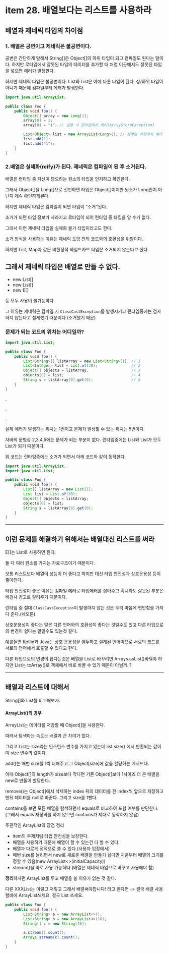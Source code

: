 # item 28. 배열보다는 리스트를 사용하라

## 배열과 제네릭 타입의 차이점

### 1. 배열은 공변이고 제네릭은 불공변이다.

공변은 간단하게 말해서 String[]은 Object[]의 하위 타입이 되고 컴파일도 된다는 말이다. 하지만 로타입에서 잘못된 타입의 데이터를 추가할 때 처럼 이곳에서도 잘못된 타입을 넣으면 에러가 발생한다.

하지만 제네릭 타입은 불공변이다. List<Object>와 List<String>은 아예 다른 타입이 된다. 상/하위 타입이 아니기 때문에 컴파일부터 에러가 발생한다.

```java
import java.util.ArrayList;

public class Foo {
    public void foo() {
        Object[] array = new Long[1];
        array[0] = 1;
        array[0] = "1"; // 실행 시 런타임에서 에러(ArrayStoreException)

        List<Object> list = new ArrayList<Long>(); // 컴파일 과정에서 에러
        list.add(1);
        list.add("1");
    }
}
```

### 2.배열은 실체화(reify)가 된다. 제네릭은 컴파일이 된 후 소거된다.

배열은 런타임 중 자신이 담으려는 원소의 타입을 인지하고 확인한다.

그래서 Object[]을 Long[]으로 선언하면 타입은 Object[]이지만 원소가 Long인지 아닌지 계속 확인하게된다.

하지만 제네릭 타입은 컴파일이 되면 타입이 "소거"된다.

소거가 되면 타입 정보가 사라지고 로타입이 되어 런타임 중 타입을 알 수가 없다.

그래서 이런 제네릭 타입을 실체화 불가 타입이라고도 한다.

소거 방식을 사용하는 이유는 제네릭 도입 전의 코드와의 호환성을 위함이다.

하지만 List<?>, Map<?,?>과 같은 비한정적 와일드카드 타입은 소거되지 않는다고 한다.

## 그래서 제네릭 타입은 배열로 만들 수 없다.

- new List<E>[]
- new List<String>[]
- new E[]

등 모두 사용이 불가능하다.

그 이유는 제네릭은 컴파일 시 `ClassCastException`를 발생시키고 런타임중에는 검사하지 않는다고 설계했기 때문이다.(소거했기 때문)

### 문제가 되는 코드의 위치는 어디일까?

```java
import java.util.List;

public class Foo {
    public void foo() {
        List<String>[] listArray = new List<String>[1]; // 1
        List<Integer> list = List.of(30);               // 2
        Object[] objects = listArray;                   // 3
        objects[0] = list;                              // 4
        String s = listArray[0].get(0);                 // 5
    }
}
```

.

.

.

실제 에러가 발생하는 위치는 1번이고 문제가 발생할 수 있는 위치는 5번이다.

자바의 문법상 2,3,4,5에는 문제가 되는 부분이 없다. 런타임중에는 List<String>와 List<Integer>가 모두 List가 되기 때문이다.

위 코드는 런타임중에는 소거가 되면서 아래 코드와 같이 동작한다.

```java
import java.util.ArrayList;
import java.util.List;

public class Foo {
    public void foo() {
        List[] listArray = new List[1];
        List list = List.of(30);
        Object[] objects = listArray;
        objects[0] = list;
        String s = listArray[0].get(0);
    }
}
```

---

## 이런 문제를 해결하기 위해서는 배열대신 리스트를 써라

E[]는 List<E>로 사용하면 된다.

둘 다 여러 원소를 가지는 자료구조이기 때문이다.

보통 리스트보다 배열이 성능이 더 좋다고 하지만 대신 타입 안전성과 상호운용성 등이 좋아진다.

타입 안전성이 좋은 이유는 컴파일 에러로 타입에러를 잡아주고 혹시라도 잘못된 부분은 비검사 경고로 알려주기 때문이다.

런타임 중 절대 `ClassCastException`이 발생하지 않는 것은 우리 마음에 편안함을 가져다 준다.(네오톤)

상호운용성이 좋다는 말은 다른 언어와의 호환성이 좋다는 것일수도 있고 다른 타입으로의 변경이 쉽다는 말일수도 있는것 같다.

예를들면 Kotlin과 Java는 상호 운용성을 염두하고 설계된 언어이므로 서로의 코드를 서로의 언어에서 호출할 수 있다고 한다.

다른 타입으로의 변경이 쉽다는것은 배열을 List로 바꾸려면 Arrays.asList()바꿔야 하지만 List는 toArray()로 객체에서 바로 바꿀 수 있기 때문이 아닐까..?

---

## 배열과 리스트에 대해서

String[]와 List<String>를 비교해보자.

#### ArrayList<String>()의 경우

ArrayList는 데이터를 저장할 때 Object[]을 사용한다.

따라서 탐색하는 속도는 배열과 큰 차이가 없다.

그리고 List는 size라는 인스턴스 변수를 가지고 있는데 list.size() 에서 반환되는 값이 이 size 변수의 값이다.

add()는 매번 size를 1씩 더해주고 그 Object[size]에 값을 할당하는 메서드다.

이때 Object[]의 length가 size보다 작다면 기존 Object[]보다 1사이즈 더 큰 배열을 new로 만들어 할당한다.

remove()는 Object[]에서 삭제하는 index 뒤의 데이터를 한 index씩 앞으로 저장하고 맨뒤 데이터를 null로 바꾼다. 그리고 size를 1뺀다.

contains를 보면 모든 배열을 탐색하면서 equals로 비교하여 포함 여부를 판단한다.(그래서 equals 재정의를 하지 않으면 contains가 제대로 동작하지 않음)

주관적인 ArrayList의 장점 정리

- item의 주제처럼 타입 안전성을 보장한다.
- 배열을 사용하기 때문에 배열이 할 수 있는건 다 할 수 있다.
- 배열과 다르게 정적으로 쓸 수 있다.(사용자 입장에서)
- 매번 size를 늘리면서 new로 새로운 배열을 만들기 싫다면 처음부터 배열의 크기를 정할 수 있음(new ArrayList<>(initialCapacity))
- stream()을 바로 사용 가능하다.(배열은 제네릭 타입으로 바꾸고 사용해야 함)

**정리**하자면 ArrayList를 두고 배열을 쓸 이유가 없는 것 같다.

다른 XXXList는 이렇고 저렇고 그래서 배열써야합니다! 라고 한다면 -> 결국 배열 사용할바에 ArrayList쓰세요. 결국 List 쓰세요.

```java
public class Foo {
    public void foo() {
        List<String> a = new ArrayList<>();
        List<String> b = new ArrayList<>(10);
        String[] c = new String[10];

        a.stream().count();
        Arrays.stream(c).count();
    }
}
```
